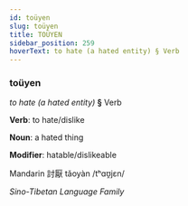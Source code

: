 ```yaml
---
id: toüyen
slug: toüyen
title: TOÜYEN
sidebar_position: 259
hoverText: to hate (a hated entity) § Verb
---
```


### toüyen

*to hate (a hated entity)* **§** Verb

**Verb**: to hate/dislike

**Noun**: a hated thing

**Modifier**: hatable/dislikeable

Mandarin 討厭 tǎoyàn /tʰɑʊ̯jɛn/

*Sino-Tibetan Language Family*